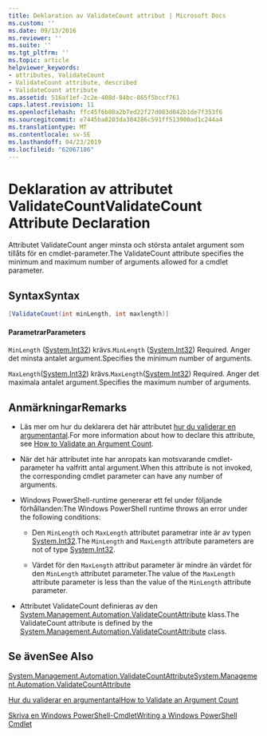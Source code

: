 ```yaml
---
title: Deklaration av ValidateCount attribut | Microsoft Docs
ms.custom: ''
ms.date: 09/13/2016
ms.reviewer: ''
ms.suite: ''
ms.tgt_pltfrm: ''
ms.topic: article
helpviewer_keywords:
- attributes, ValidateCount
- ValidateCount attribute, described
- ValidateCount attribute
ms.assetid: 516af1ef-2c2e-408d-84bc-865f5bccf761
caps.latest.revision: 11
ms.openlocfilehash: ffc45f6b80a2b7ed22f27d083d042b1de7f353f6
ms.sourcegitcommit: e7445ba8203da304286c591ff513900ad1c244a4
ms.translationtype: MT
ms.contentlocale: sv-SE
ms.lasthandoff: 04/23/2019
ms.locfileid: "62067186"
---
```

# <a name="validatecount-attribute-declaration"></a><span data-ttu-id="c87bc-102">Deklaration av attributet ValidateCount</span><span class="sxs-lookup"><span data-stu-id="c87bc-102">ValidateCount Attribute Declaration</span></span>

<span data-ttu-id="c87bc-103">Attributet ValidateCount anger minsta och största antalet argument som tillåts för en cmdlet-parameter.</span><span class="sxs-lookup"><span data-stu-id="c87bc-103">The ValidateCount attribute specifies the minimum and maximum number of arguments allowed for a cmdlet parameter.</span></span>

## <a name="syntax"></a><span data-ttu-id="c87bc-104">Syntax</span><span class="sxs-lookup"><span data-stu-id="c87bc-104">Syntax</span></span>

```csharp
[ValidateCount(int minLength, int maxlength)]
```

#### <a name="parameters"></a><span data-ttu-id="c87bc-105">Parametrar</span><span class="sxs-lookup"><span data-stu-id="c87bc-105">Parameters</span></span>

<span data-ttu-id="c87bc-106">`MinLength` ([System.Int32][]) krävs.</span><span class="sxs-lookup"><span data-stu-id="c87bc-106">`MinLength` ([System.Int32][]) Required.</span></span> <span data-ttu-id="c87bc-107">Anger det minsta antalet argument.</span><span class="sxs-lookup"><span data-stu-id="c87bc-107">Specifies the minimum number of arguments.</span></span>

<span data-ttu-id="c87bc-108">`MaxLength`([System.Int32][]) krävs.</span><span class="sxs-lookup"><span data-stu-id="c87bc-108">`MaxLength`([System.Int32][]) Required.</span></span> <span data-ttu-id="c87bc-109">Anger det maximala antalet argument.</span><span class="sxs-lookup"><span data-stu-id="c87bc-109">Specifies the maximum number of arguments.</span></span>

## <a name="remarks"></a><span data-ttu-id="c87bc-110">Anmärkningar</span><span class="sxs-lookup"><span data-stu-id="c87bc-110">Remarks</span></span>

- <span data-ttu-id="c87bc-111">Läs mer om hur du deklarera det här attributet [hur du validerar en argumentantal][].</span><span class="sxs-lookup"><span data-stu-id="c87bc-111">For more information about how to declare this attribute, see [How to Validate an Argument Count][].</span></span>

- <span data-ttu-id="c87bc-112">När det här attributet inte har anropats kan motsvarande cmdlet-parameter ha valfritt antal argument.</span><span class="sxs-lookup"><span data-stu-id="c87bc-112">When this attribute is not invoked, the corresponding cmdlet parameter can have any number of arguments.</span></span>

- <span data-ttu-id="c87bc-113">Windows PowerShell-runtime genererar ett fel under följande förhållanden:</span><span class="sxs-lookup"><span data-stu-id="c87bc-113">The Windows PowerShell runtime throws an error under the following conditions:</span></span>

    - <span data-ttu-id="c87bc-114">Den `MinLength` och `MaxLength` attributet parametrar inte är av typen [System.Int32][].</span><span class="sxs-lookup"><span data-stu-id="c87bc-114">The `MinLength` and `MaxLength` attribute parameters are not of type [System.Int32][].</span></span>

    - <span data-ttu-id="c87bc-115">Värdet för den `MaxLength` attribut parameter är mindre än värdet för den `MinLength` attributet parameter.</span><span class="sxs-lookup"><span data-stu-id="c87bc-115">The value of the `MaxLength` attribute parameter is less than the value of the `MinLength` attribute parameter.</span></span>

- <span data-ttu-id="c87bc-116">Attributet ValidateCount definieras av den [System.Management.Automation.ValidateCountAttribute][] klass.</span><span class="sxs-lookup"><span data-stu-id="c87bc-116">The ValidateCount attribute is defined by the [System.Management.Automation.ValidateCountAttribute][] class.</span></span>

## <a name="see-also"></a><span data-ttu-id="c87bc-117">Se även</span><span class="sxs-lookup"><span data-stu-id="c87bc-117">See Also</span></span>

<span data-ttu-id="c87bc-118">[System.Management.Automation.ValidateCountAttribute][]</span><span class="sxs-lookup"><span data-stu-id="c87bc-118">[System.Management.Automation.ValidateCountAttribute][]</span></span>

<span data-ttu-id="c87bc-119">[Hur du validerar en argumentantal][]</span><span class="sxs-lookup"><span data-stu-id="c87bc-119">[How to Validate an Argument Count][]</span></span>

<span data-ttu-id="c87bc-120">[Skriva en Windows PowerShell-Cmdlet][]</span><span class="sxs-lookup"><span data-stu-id="c87bc-120">[Writing a Windows PowerShell Cmdlet][]</span></span>

[Hur du validerar en argumentantal]: how-to-validate-an-argument-count.md
[How to Validate an Argument Count]: how-to-validate-an-argument-count.md
[Skriva en Windows PowerShell-Cmdlet]: writing-a-windows-powershell-cmdlet.md
[Writing a Windows PowerShell Cmdlet]: writing-a-windows-powershell-cmdlet.md

[System.Int32]: /dotnet/api/System.Int32
[System.Management.Automation.ValidateCountAttribute]: /dotnet/api/System.Management.Automation.ValidateCountAttribute
